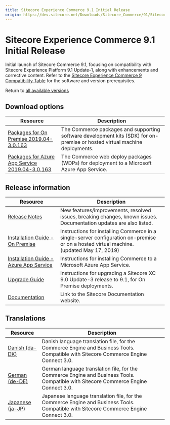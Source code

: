 ```yaml
---
title: Sitecore Experience Commerce 9.1 Initial Release
origin: https://dev.sitecore.net/Downloads/Sitecore_Commerce/91/Sitecore_Experience_Commerce_91_Initial_Release.aspx
---
```


# Sitecore Experience Commerce 9.1 Initial Release

Initial launch of Sitecore Commerce 9.1, focusing on compatibility with Sitecore Experience Platform 9.1 Update-1, along with enhancements and corrective content. Refer to the [Sitecore Experience Commerce 9 Compatibility Table](https://kb.sitecore.net/articles/804595) for the software and version prerequisites.

Return to [all available versions](/Downloads/Sitecore_Commerce)

## Download options

 | Resource | Description |
 | --- | --- |
 | [Packages for On Premise 2019.04-3.0.163](https://sitecoredev.azureedge.net/~/media/EF8EE376257142B4BDFAFF7EB1E1CA3E.ashx?date=20190412T203622) | The Commerce packages and supporting software development kits (SDK) for on-premise or hosted virtual machine deployments. |
 | [Packages for Azure App Service 2019.04-3.0.163](https://sitecoredev.azureedge.net/~/media/055CB832EEF44227A1A9EE237B36BCC5.ashx?date=20190412T220340) | The Commerce web deploy packages (WDPs) for deployment to a Microsoft Azure App Service. |

## Release information

 | Resource | Description |
 | --- | --- |
 | [Release Notes](https://dev.sitecore.net:443/downloads/Sitecore%20Commerce/91/Sitecore%20Experience%20Commerce%2091%20Initial%20Release/Release%20Notes) | New features/improvements, resolved issues, breaking changes, known issues. Documentation updates are also listed. |
 | [Installation Guide - On Premise](https://sitecoredev.azureedge.net/~/media/B49FEEF7199A4F3E981AAECE805556B2.ashx?date=20200507T123306) | Instructions for installing Commerce in a single-server configuration on-premise or on a hosted virtual machine.  <br />(updated May 17, 2019) |
 | [Installation Guide - Azure App Service](https://sitecoredev.azureedge.net/~/media/177DD8DAB69044EDAE6D057CEA6D7BD2.ashx?date=20200507T124001) | Instructions for installing Commerce to a Microsoft Azure App Service. |
 | [Upgrade Guide](https://sitecoredev.azureedge.net/~/media/1844360FA4B54F0E96BA28C06B6D4A22.ashx?date=20200507T124306) | Instructions for upgrading a Sitecore XC 9.0 Update-3 release to 9.1, for On Premise deployments. |
 | [Documentation](https://doc.sitecore.com) | Link to the Sitecore Documentation website. |

## Translations

 | Resource | Description |
 | --- | --- |
 | [Danish (da-DK)](https://sitecoredev.azureedge.net/~/media/2F4B6A56D8D84EE5904019C4850B3DE8.ashx?date=20190516T155124) | Danish language translation file, for the Commerce Engine and Business Tools. Compatible with Sitecore Commerce Engine Connect 3.0. |
 | [German (de-DE)](https://sitecoredev.azureedge.net/~/media/243620B8A7E34577AF367A06D2B2B9EC.ashx?date=20190516T155124) | German language translation file, for the Commerce Engine and Business Tools. Compatible with Sitecore Commerce Engine Connect 3.0. |
 | [Japanese (ja-JP)](https://sitecoredev.azureedge.net/~/media/C89C341B44EB41CD917AC4B6FE1AA231.ashx?date=20190516T155124) | Japanese language translation file, for the Commerce Engine and Business Tools. Compatible with Sitecore Commerce Engine Connect 3.0. |